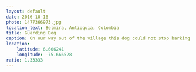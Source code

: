 ```yaml
---
layout: default
date: 2016-10-16
photo: 1477366973.jpg
location_text: Belmira, Antioquia, Colombia
title: Guarding Dog
caption: On our way out of the village this dog could not stop barking to those tourists passing by :)
location:
    latitude: 6.606241
    longitude: -75.666528
ratio: 1.33333
---
```

